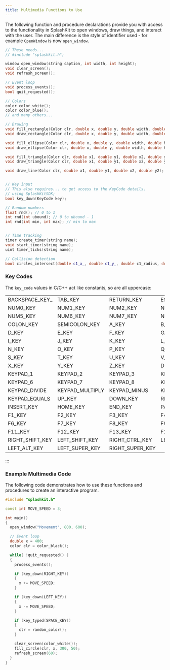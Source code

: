 ```yaml
---
title: Multimedia Functions to Use
---
```


The following function and procedure declarations provide you with access to the functionality in SplashKit to open windows, draw things, and interact with the user. The main difference is the style of identifier used - for example `OpenWindow` is now `open_window`.

```cpp
// These needs...
// #include "splashkit.h";

window open_window(string caption, int width, int height);
void clear_screen();
void refresh_screen();

// Event loop
void process_events();
bool quit_requested();

// Colors
color color_white();
color color_blue();
// and many others...

// Drawing
void fill_rectangle(Color clr, double x, double y, double width, double height);
void draw_rectangle(Color clr, double x, double y, double width, double height);

void fill_ellipse(Color clr, double x, double y, double width, double height);
void draw_ellipse(Color clr, double x, double y, double width, double height);

void fill_triangle(Color clr, double x1, double y1, double x2, double y2, double x3, double y3);
void draw_triangle(Color clr, double x1, double y1, double x2, double y2, double x3, double y3);

void draw_line(Color clr, double x1, double y1, double x2, double y2);


// Key input
// This also requires... to get access to the KeyCode details.
// using SplashKitSDK;
bool key_down(KeyCode key);

// Random numbers
float rnd(); // 0 to 1
int rnd(int ubound); // 0 to ubound - 1
int rnd(int min, int max); // min to max


// Time tracking
timer create_timer(string name);
void start_timer(string name);
uint timer_ticks(string name);

// Collision detection
bool circles_intersect(double c1_x_, double c1_y_, double c1_radius, double c2_x, double c2_y, double c2_radius);

```

### Key Codes

The `key_code` values in C/C++ act like constants, so are all uppercase:

||||||
|--|--|--|--|--|
| BACKSPACE_KEY_ | TAB_KEY | RETURN_KEY | ESCAPE_KEY | SPACE_KEY |
| NUM0_KEY | NUM1_KEY | NUM2_KEY | NUM3_KEY | NUM4_KEY |
| NUM5_KEY | NUM6_KEY | NUM7_KEY | NUM8_KEY | NUM9_KEY |
| COLON_KEY | SEMICOLON_KEY | A_KEY | B_KEY | C_KEY |
| D_KEY | E_KEY | F_KEY | G_KEY | H_KEY |
| I_KEY | J_KEY | K_KEY | L_KEY | M_KEY |
| N_KEY | O_KEY | P_KEY | Q_KEY | R_KEY |
| S_KEY | T_KEY | U_KEY | V_KEY | W_KEY |
| X_KEY | Y_KEY | Z_KEY | DELETE_KEY | KEYPAD_0 |
| KEYPAD_1 | KEYPAD_2 | KEYPAD_3 | KEYPAD_4 | KEYPAD_5 |
| KEYPAD_6 | KEYPAD_7 | KEYPAD_8 | KEYPAD_9 | KEYPAD_PERIOD |
| KEYPAD_DIVIDE | KEYPAD_MULTIPLY | KEYPAD_MINUS | KEYPAD_PLUS | KEYPAD_ENTER |
| KEYPAD_EQUALS | UP_KEY | DOWN_KEY | RIGHT_KEY | LEFT_KEY |
| INSERT_KEY | HOME_KEY | END_KEY | PAGE_UP_KEY | PAGE_DOWN_KEY |
| F1_KEY | F2_KEY | F3_KEY | F4_KEY | F5_KEY |
| F6_KEY | F7_KEY | F8_KEY | F9_KEY | F10_KEY |
| F11_KEY | F12_KEY | F13_KEY | F14_KEY | F15_KEY |
| RIGHT_SHIFT_KEY | LEFT_SHIFT_KEY | RIGHT_CTRL_KEY | LEFT_CTRL_KEY | RIGHT_ALT_KEY |
| LEFT_ALT_KEY | LEFT_SUPER_KEY | RIGHT_SUPER_KEY | | |

:::

### Example Multimedia Code

The following code demonstrates how to use these functions and procedures to create an interactive program.

```cpp
#include "splashkit.h"

const int MOVE_SPEED = 3;

int main()
{
  open_window("Movement", 800, 600);

  // Event loop
  double x = 400;
  color clr = color_black();

  while( !quit_requested() )
  {
    process_events();

    if (key_down(RIGHT_KEY))
    {
      x += MOVE_SPEED;
    }

    if (key_down(LEFT_KEY))
    {
      x -= MOVE_SPEED;
    }

    if (key_typed(SPACE_KEY))
    {
      clr = random_color();
    }

    clear_screen(color_white());
    fill_circle(clr, x, 300, 50);
    refresh_screen(60);
  }
}
```
